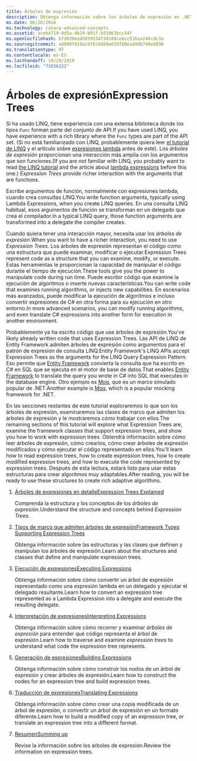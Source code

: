 ```yaml
---
title: Árboles de expresión
description: Obtenga información sobre los árboles de expresión en .NET Core y cómo usarlos para representar código como estructuras que pueda examinar, modificar y ejecutar.
ms.date: 06/20/2016
ms.technology: csharp-advanced-concepts
ms.assetid: aceb4719-0d5a-4b19-b01f-b51063bcc54f
ms.openlocfilehash: b7d039ea4585953473dc88cebcc516ea240cdc3a
ms.sourcegitcommit: ad800f019ac976cb669e635fb0ea49db740e6890
ms.translationtype: HT
ms.contentlocale: es-ES
ms.lasthandoff: 10/29/2019
ms.locfileid: "73036322"
---
```

# <a name="expression-trees"></a><span data-ttu-id="ee9da-103">Árboles de expresión</span><span class="sxs-lookup"><span data-stu-id="ee9da-103">Expression Trees</span></span>

<span data-ttu-id="ee9da-104">Si ha usado LINQ, tiene experiencia con una extensa biblioteca donde los tipos `Func` forman parte del conjunto de API.</span><span class="sxs-lookup"><span data-stu-id="ee9da-104">If you have used LINQ, you have experience with a rich library where the `Func` types are part of the API set.</span></span> <span data-ttu-id="ee9da-105">(Si no está familiarizado con LINQ, probablemente quiera leer [el tutorial de LINQ](linq/index.md) y el artículo sobre [expresiones lambda](./programming-guide/statements-expressions-operators/lambda-expressions.md) antes de este). Los *árboles de expresión* proporcionan una interacción más amplia con los argumentos que son funciones.</span><span class="sxs-lookup"><span data-stu-id="ee9da-105">(If you are not familiar with LINQ, you probably want to read [the LINQ tutorial](linq/index.md) and the article about [lambda expressions](./programming-guide/statements-expressions-operators/lambda-expressions.md) before this one.) *Expression Trees* provide richer interaction with the arguments that are functions.</span></span>

<span data-ttu-id="ee9da-106">Escribe argumentos de función, normalmente con expresiones lambda, cuando crea consultas LINQ.</span><span class="sxs-lookup"><span data-stu-id="ee9da-106">You write function arguments, typically using Lambda Expressions, when you create LINQ queries.</span></span> <span data-ttu-id="ee9da-107">En una consulta LINQ habitual, esos argumentos de función se transforman en un delegado que crea el compilador.</span><span class="sxs-lookup"><span data-stu-id="ee9da-107">In a typical LINQ query, those function arguments are transformed into a delegate the compiler creates.</span></span> 

<span data-ttu-id="ee9da-108">Cuando quiera tener una interacción mayor, necesita usar los *árboles de expresión*.</span><span class="sxs-lookup"><span data-stu-id="ee9da-108">When you want to have a richer interaction, you need to use *Expression Trees*.</span></span>
<span data-ttu-id="ee9da-109">Los árboles de expresión representan el código como una estructura que puede examinar, modificar o ejecutar.</span><span class="sxs-lookup"><span data-stu-id="ee9da-109">Expression Trees represent code as a structure that you can examine, modify, or execute.</span></span> <span data-ttu-id="ee9da-110">Estas herramientas le proporcionan la capacidad de manipular el código durante el tiempo de ejecución.</span><span class="sxs-lookup"><span data-stu-id="ee9da-110">These tools give you the power to manipulate code during run time.</span></span> <span data-ttu-id="ee9da-111">Puede escribir código que examine la ejecución de algoritmos o inserte nuevas características.</span><span class="sxs-lookup"><span data-stu-id="ee9da-111">You can write code that examines running algorithms, or injects new capabilities.</span></span> <span data-ttu-id="ee9da-112">En escenarios más avanzados, puede modificar la ejecución de algoritmos e incluso convertir expresiones de C# en otra forma para su ejecución en otro entorno.</span><span class="sxs-lookup"><span data-stu-id="ee9da-112">In more advanced scenarios, you can modify running algorithms, and even translate C# expressions into another form for execution in another environment.</span></span>

<span data-ttu-id="ee9da-113">Probablemente ya ha escrito código que use árboles de expresión.</span><span class="sxs-lookup"><span data-stu-id="ee9da-113">You've likely already written code that uses Expression Trees.</span></span> <span data-ttu-id="ee9da-114">Las API de LINQ de Entity Framework admiten árboles de expresión como argumentos para el patrón de expresión de consulta LINQ.</span><span class="sxs-lookup"><span data-stu-id="ee9da-114">Entity Framework's LINQ APIs accept Expression Trees as the arguments for the LINQ Query Expression Pattern.</span></span>
<span data-ttu-id="ee9da-115">Eso permite que [Entity Framework](/ef/) convierta la consulta que ha escrito en C# en SQL que se ejecuta en el motor de base de datos.</span><span class="sxs-lookup"><span data-stu-id="ee9da-115">That enables [Entity Framework](/ef/) to translate the query you wrote in C# into SQL that executes in the database engine.</span></span> <span data-ttu-id="ee9da-116">Otro ejemplo es [Moq](https://github.com/Moq/moq), que es un marco simulado popular de .NET.</span><span class="sxs-lookup"><span data-stu-id="ee9da-116">Another example is [Moq](https://github.com/Moq/moq), which is a popular mocking framework for .NET.</span></span>

<span data-ttu-id="ee9da-117">En las secciones restantes de este tutorial exploraremos lo que son los árboles de expresión, examinaremos las clases de marco que admiten los árboles de expresión y le mostraremos cómo trabajar con ellos.</span><span class="sxs-lookup"><span data-stu-id="ee9da-117">The remaining sections of this tutorial will explore what Expression Trees are, examine the framework classes that support expression trees, and show you how to work with expression trees.</span></span> <span data-ttu-id="ee9da-118">Obtendrá información sobre cómo leer árboles de expresión, cómo crearlos, cómo crear árboles de expresión modificados y cómo ejecutar el código representado en ellos.</span><span class="sxs-lookup"><span data-stu-id="ee9da-118">You'll learn how to read expression trees, how to create expression trees, how to create modified expression trees, and how to execute the code represented by expression trees.</span></span> <span data-ttu-id="ee9da-119">Después de esta lectura, estará listo para usar estas estructuras para crear algoritmos muy adaptables.</span><span class="sxs-lookup"><span data-stu-id="ee9da-119">After reading, you will be ready to use these structures to create rich adaptive algorithms.</span></span>

1. [<span data-ttu-id="ee9da-120">Árboles de expresiones en detalle</span><span class="sxs-lookup"><span data-stu-id="ee9da-120">Expression Trees Explained</span></span>](expression-trees-explained.md)

    <span data-ttu-id="ee9da-121">Comprenda la estructura y los conceptos de los *árboles de expresión*.</span><span class="sxs-lookup"><span data-stu-id="ee9da-121">Understand the structure and concepts behind *Expression Trees*.</span></span>
    
2. [<span data-ttu-id="ee9da-122">Tipos de marco que admiten árboles de expresión</span><span class="sxs-lookup"><span data-stu-id="ee9da-122">Framework Types Supporting Expression Trees</span></span>](expression-classes.md)
    
    <span data-ttu-id="ee9da-123">Obtenga información sobre las estructuras y las clases que definen y manipulan los árboles de expresión.</span><span class="sxs-lookup"><span data-stu-id="ee9da-123">Learn about the structures and classes that define and manipulate expression trees.</span></span>
    
3. [<span data-ttu-id="ee9da-124">Ejecución de expresiones</span><span class="sxs-lookup"><span data-stu-id="ee9da-124">Executing Expressions</span></span>](expression-trees-execution.md)

    <span data-ttu-id="ee9da-125">Obtenga información sobre cómo convertir un árbol de expresión representado como una expresión lambda en un delegado y ejecutar el delegado resultante.</span><span class="sxs-lookup"><span data-stu-id="ee9da-125">Learn how to convert an expression tree represented as a Lambda Expression into a delegate and execute the resulting delegate.</span></span>

4. [<span data-ttu-id="ee9da-126">Interpretación de expresiones</span><span class="sxs-lookup"><span data-stu-id="ee9da-126">Interpreting Expressions</span></span>](expression-trees-interpreting.md)

    <span data-ttu-id="ee9da-127">Obtenga información sobre cómo recorrer y examinar *árboles de expresión* para entender qué código representa el árbol de expresión.</span><span class="sxs-lookup"><span data-stu-id="ee9da-127">Learn how to traverse and examine *expression trees* to understand what code the expression tree represents.</span></span>

5. [<span data-ttu-id="ee9da-128">Generación de expresiones</span><span class="sxs-lookup"><span data-stu-id="ee9da-128">Building Expressions</span></span>](expression-trees-building.md)

    <span data-ttu-id="ee9da-129">Obtenga información sobre cómo construir los nodos de un árbol de expresión y crear árboles de expresión.</span><span class="sxs-lookup"><span data-stu-id="ee9da-129">Learn how to construct the nodes for an expression tree and build expression trees.</span></span>

6. [<span data-ttu-id="ee9da-130">Traducción de expresiones</span><span class="sxs-lookup"><span data-stu-id="ee9da-130">Translating Expressions</span></span>](expression-trees-translating.md)

    <span data-ttu-id="ee9da-131">Obtenga información sobre cómo crear una copia modificada de un árbol de expresión, o convertir un árbol de expresión en un formato diferente.</span><span class="sxs-lookup"><span data-stu-id="ee9da-131">Learn how to build a modified copy of an expression tree, or translate an expression tree into a different format.</span></span>

7. [<span data-ttu-id="ee9da-132">Resumen</span><span class="sxs-lookup"><span data-stu-id="ee9da-132">Summing up</span></span>](expression-trees-summary.md)

    <span data-ttu-id="ee9da-133">Revise la información sobre los árboles de expresión.</span><span class="sxs-lookup"><span data-stu-id="ee9da-133">Review the information on expression trees.</span></span>

